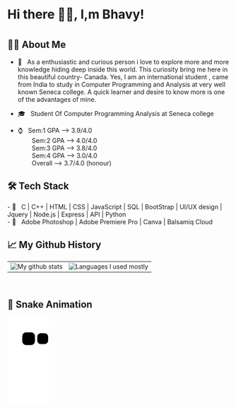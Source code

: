 ### <h1>Hi there 👋🏽, I,m Bhavy!<h1>


<h2> 👦🏽 About Me </h2>

- 🤩 &nbsp; As a enthusiastic and curious  person i love to explore more and more knowledge hiding deep inside this world. This curiosity  bring  me here in this beautiful country- Canada. Yes, I am an international student , came from India to study in Computer Programming and Analysis  at very well known Seneca college.  A quick learner and desire to know more is one of the advantages of mine. 

- 🎓 &nbsp; Student Of Computer Programming Analysis at Seneca college
- ⌚ &nbsp; Sem:1 GPA --> 3.9/4.0 <br>
  &nbsp;&nbsp;&nbsp;&nbsp;&nbsp;&nbsp;&nbsp; Sem:2 GPA --> 4.0/4.0 <br>
  &nbsp;&nbsp;&nbsp;&nbsp;&nbsp;&nbsp;&nbsp; Sem:3 GPA --> 3.8/4.0 <br>
  &nbsp;&nbsp;&nbsp;&nbsp;&nbsp;&nbsp;&nbsp; Sem:4 GPA --> 3.0/4.0 <br>
  &nbsp;&nbsp;&nbsp;&nbsp;&nbsp;&nbsp;&nbsp; Overall --> 3.7/4.0 (honour)
  
<h2>🛠 Tech Stack</h2>
- 🌱 &nbsp; C | C++ | HTML |  CSS |  JavaScript |  SQL | BootStrap | UI/UX design |   Jquery | Node.js | Express | API | Python<br>
-  📸 &nbsp; Adobe Photoshop | Adobe Premiere Pro | Canva | Balsamiq Cloud

  

<h2>📈 My Github History</h2>
 
 |       |  |
| :----: |    :----:   |
| ![My github stats](https://github-readme-stats.vercel.app/api?username=bhavycan&show_icons=true&theme=radical)| ![Languages I used mostly](https://github-readme-stats.vercel.app/api/top-langs/?username=bhavycan&layout=compact&theme=radical)|
  
 
<br>  
  <h2>🐍 Snake Animation</h2>
 
![Snake animation](https://github.com/bhavycan/bhavycan/blob/output/github-contribution-grid-snake.svg)

